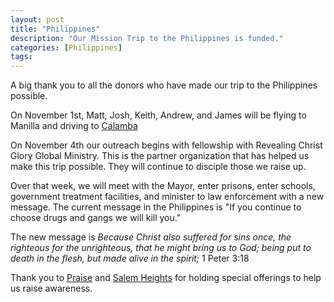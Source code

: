 ```yaml
---
layout: post
title: "Philippines"
description: "Our Mission Trip to the Philippines is funded."
categories: [Philippines]
tags:
---
```


A big thank you to all the donors who have made our trip to the Philippines
possible.

On November 1st, Matt, Josh, Keith, Andrew, and James will be flying to
Manilla and driving to [Calamba](https://en.wikipedia.org/wiki/Calamba,_Laguna)

On November 4th our outreach begins with fellowship with Revealing Christ Glory
Global Ministry.  This is the partner organization that has helped us make this
trip possible.  They will continue to disciple those we raise up.

Over that week, we will meet with the Mayor, enter prisons, enter schools,
government treatment facilities, and minister to law enforcement with a new
message.  The current message in the Philippines is "If you continue to choose
drugs and gangs we will kill you."  

The new message is *Because Christ also suffered for sins once, the righteous
for the unrighteous, that he might bring us to God; being put to death in the
flesh, but made alive in the spirit;* 1 Peter 3:18

Thank you to [Praise](praiseonline.net) and [Salem Heights](http://salemheightschurch.org)
for holding special offerings to help us raise awareness.
